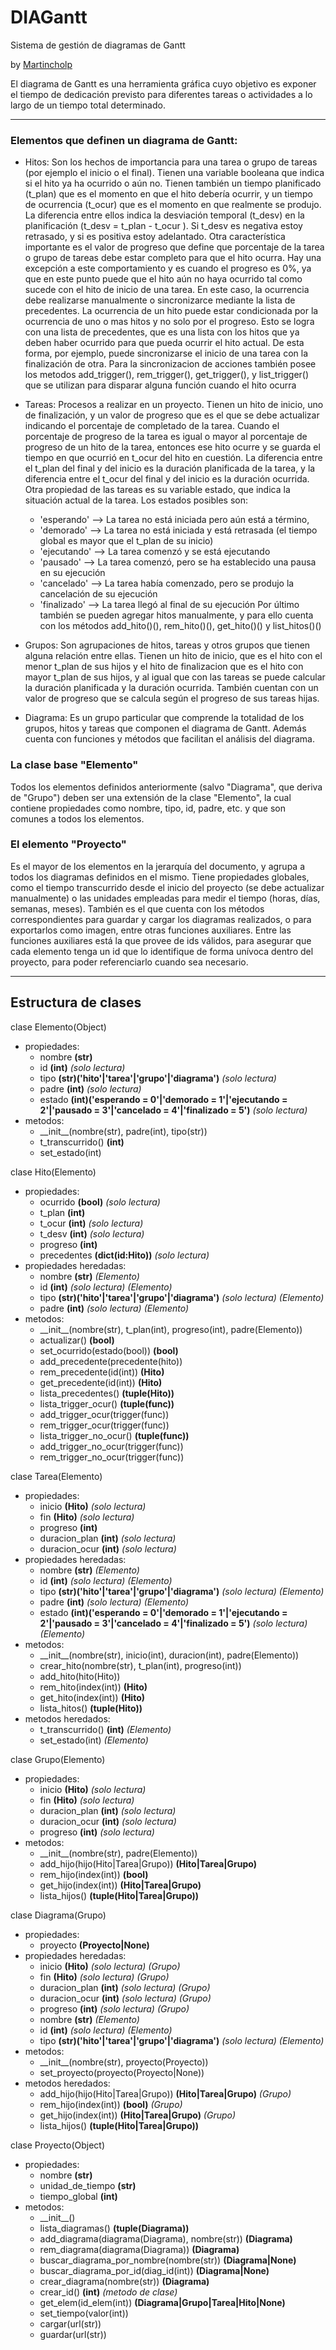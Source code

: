 # DIAGantt
Sistema de gestión de diagramas de Gantt  

by [Martincholp](mailto:martincholp@hotmail.com)  

El diagrama de Gantt es una herramienta gráfica cuyo objetivo es exponer el tiempo de dedicación previsto para diferentes tareas o actividades a lo largo de un tiempo total determinado.

* * *

### Elementos que definen un diagrama de Gantt: ###

- Hitos:
Son los hechos de importancia para una tarea o grupo de tareas (por ejemplo el inicio o el final).
Tienen una variable booleana que indica si el hito ya ha ocurrido o aún no.
Tienen también un tiempo planificado (t_plan) que es el momento en que el hito debería ocurrir, y un tiempo de ocurrencia (t_ocur) que es el momento en que realmente se produjo. La diferencia entre ellos indica la desviación temporal (t_desv) en la planificación (t_desv = t_plan - t_ocur ). Si t_desv es negativa estoy retrasado, y si es positiva estoy adelantado.
Otra característica importante es el valor de progreso que define que porcentaje de la tarea o grupo de tareas debe estar completo para que el hito ocurra. Hay una excepción a este comportamiento y es cuando el progreso es 0%, ya que en este punto puede que el hito aún no haya ocurrido tal como sucede con el hito de inicio de una tarea. En este caso, la ocurrencia debe realizarse manualmente o sincronizarce mediante la lista de precedentes.
La ocurrencia de un hito puede estar condicionada por la ocurrencia de uno o mas hitos y no solo por el progreso. Esto se logra con una lista de precedentes, que es una lista con los hitos que ya deben haber ocurrido para que pueda ocurrir el hito actual. De esta forma, por ejemplo, puede sincronizarse el inicio de una tarea con la finalización de otra. Para la sincronizacion de acciones también posee los metodos add_trigger(), rem_trigger(), get_trigger(), y list_trigger() que se utilizan para disparar alguna función cuando el hito ocurra

- Tareas:
Procesos a realizar en un proyecto. Tienen un hito de inicio, uno de finalización, y un valor de progreso que es el que se debe actualizar indicando el porcentaje de completado de la tarea. Cuando el porcentaje de progreso de la tarea es igual o mayor al porcentaje de progreso de un hito de la tarea, entonces ese hito ocurre y se guarda el tiempo en que ocurrió en t_ocur del hito en cuestión. La diferencia entre el t_plan del final y del inicio es la duración planificada de la tarea, y la diferencia entre el t_ocur del final y del inicio es la duración ocurrida.
Otra propiedad de las tareas es su variable estado, que indica la situación actual de la tarea. Los estados posibles son:
  * 'esperando'  --> La tarea no está iniciada pero aún está a término, 
  * 'demorado'   --> La tarea no está iniciada y está retrasada (el tiempo global es mayor que el t_plan de su inicio)
  * 'ejecutando' --> La tarea comenzó y se está ejecutando
  * 'pausado'    --> La tarea comenzó, pero se ha establecido una pausa en su ejecución
  * 'cancelado'  --> La tarea había comenzado, pero se produjo la cancelación de su ejecución
  * 'finalizado' --> La tarea llegó al final de su ejecución
Por último también se pueden agregar hitos manualmente, y para ello cuenta con los métodos add_hito()(), rem_hito()(), get_hito()() y list_hitos()()

- Grupos:
Son agrupaciones de hitos, tareas y otros grupos que tienen alguna relación entre ellas. Tienen un hito de inicio, que es el hito con el menor t_plan de sus hijos y el hito de finalizacion que es el hito con mayor t_plan de sus hijos, y al igual que con las tareas se puede calcular la duración planificada y la duración ocurrida.
También cuentan con un valor de progreso que se calcula según el progreso de sus tareas hijas. 

- Diagrama:
Es un grupo particular que comprende la totalidad de los grupos, hitos y tareas que componen el diagrama de Gantt. Además cuenta con funciones y métodos que facilitan el análisis del diagrama.

### La clase base "Elemento" ###

Todos los elementos definidos anteriormente (salvo "Diagrama", que deriva de "Grupo") deben ser una extensión de la clase "Elemento", la cual contiene propiedades como nombre, tipo, id, padre, etc. y que son comunes a todos los elementos.

### El elemento "Proyecto" ###

Es el mayor de los elementos en la jerarquía del documento, y agrupa a todos los diagramas definidos en el mismo. Tiene propiedades globales, como el tiempo transcurrido desde el inicio del proyecto (se debe actualizar manualmente) o las unidades empleadas para medir el tiempo (horas, días, semanas, meses). También es el que cuenta con los métodos correspondientes para guardar y cargar los diagramas realizados, o para exportarlos como imagen, entre otras funciones auxiliares. Entre las funciones auxiliares está la que provee de ids válidos, para asegurar que cada elemento tenga un id que lo identifique de forma unívoca dentro del proyecto, para poder referenciarlo cuando sea necesario.

* * *

## Estructura de clases ##

clase Elemento(Object)
* propiedades:
    + nombre  **(str)**
    + id      **(int)** *(solo lectura)*
    + tipo    **(str)('hito'|'tarea'|'grupo'|'diagrama')** *(solo lectura)*
    + padre   **(int)** *(solo lectura)*
    + estado  **(int)('esperando = 0'|'demorado = 1'|'ejecutando = 2'|'pausado = 3'|'cancelado = 4'|'finalizado = 5')** *(solo lectura)*
* metodos:
    + \_\_init\_\_(nombre(str), padre(int), tipo(str))
    + t_transcurrido()   **(int)**
    + set_estado(int)    

clase Hito(Elemento)
* propiedades:
    + ocurrido              **(bool)** *(solo lectura)*
    + t_plan                **(int)**
    + t_ocur                **(int)** *(solo lectura)*
    + t_desv                **(int)** *(solo lectura)*
    + progreso              **(int)**
    + precedentes           **(dict(id:Hito))** *(solo lectura)*
* propiedades heredadas:
    + nombre                **(str)** *(Elemento)*
    + id                    **(int)** *(solo lectura) (Elemento)*
    + tipo                  **(str)('hito'|'tarea'|'grupo'|'diagrama')** *(solo lectura) (Elemento)*
    + padre                 **(int)** *(solo lectura) (Elemento)*
* metodos:
    + \_\_init\_\_(nombre(str), t_plan(int), progreso(int), padre(Elemento))
    + actualizar()                        **(bool)**
    + set_ocurrido(estado(bool))          **(bool)**
    + add_precedente(precedente(hito))        
    + rem_precedente(id(int))             **(Hito)**
    + get_precedente(id(int))             **(Hito)**
    + lista_precedentes()                 **(tuple(Hito))**    
    + lista_trigger_ocur()                **(tuple(func))**
    + add_trigger_ocur(trigger(func))         
    + rem_trigger_ocur(trigger(func))         
    + lista_trigger_no_ocur()             **(tuple(func))**
    + add_trigger_no_ocur(trigger(func))      
    + rem_trigger_no_ocur(trigger(func))      

clase Tarea(Elemento)
* propiedades:
    + inicio         **(Hito)** *(solo lectura)*
    + fin            **(Hito)** *(solo lectura)*
    + progreso       **(int)**
    + duracion_plan  **(int)** *(solo lectura)*
    + duracion_ocur  **(int)** *(solo lectura)*
* propiedades heredadas:
    + nombre         **(str)** *(Elemento)*
    + id             **(int)** *(solo lectura) (Elemento)*
    + tipo           **(str)('hito'|'tarea'|'grupo'|'diagrama')** *(solo lectura) (Elemento)*
    + padre          **(int)** *(solo lectura) (Elemento)*
    + estado         **(int)('esperando = 0'|'demorado = 1'|'ejecutando = 2'|'pausado = 3'|'cancelado = 4'|'finalizado = 5')** *(solo lectura)* *(Elemento)*
* metodos:
    + \_\_init\_\_(nombre(str), inicio(int), duracion(int), padre(Elemento))
    + crear_hito(nombre(str), t_plan(int), progreso(int))
    + add_hito(hito(Hito))   
    + rem_hito(index(int))   **(Hito)**
    + get_hito(index(int))   **(Hito)**
    + lista_hitos()          **(tuple(Hito))**    
* metodos heredados:
    + t_transcurrido()   **(int)** *(Elemento)*
    + set_estado(int)    *(Elemento)*


clase Grupo(Elemento)
* propiedades:
    + inicio         **(Hito)** *(solo lectura)*
    + fin            **(Hito)** *(solo lectura)*
    + duracion_plan  **(int)** *(solo lectura)*
    + duracion_ocur  **(int)** *(solo lectura)*
    + progreso       **(int)** *(solo lectura)*
* metodos:
    + \_\_init\_\_(nombre(str), padre(Elemento))
    + add_hijo(hijo(Hito|Tarea|Grupo))   **(Hito|Tarea|Grupo)**
    + rem_hijo(index(int))               **(bool)**
    + get_hijo(index(int))               **(Hito|Tarea|Grupo)**
    + lista_hijos()                      **(tuple(Hito|Tarea|Grupo))**

clase Diagrama(Grupo)
* propiedades:
    + proyecto           **(Proyecto|None)**
* propiedades heredadas:
    + inicio         **(Hito)** *(solo lectura) (Grupo)*
    + fin            **(Hito)** *(solo lectura) (Grupo)*
    + duracion_plan  **(int)** *(solo lectura) (Grupo)*
    + duracion_ocur  **(int)** *(solo lectura) (Grupo)*
    + progreso       **(int)** *(solo lectura) (Grupo)*
    + nombre         **(str)** *(Elemento)*
    + id             **(int)** *(solo lectura) (Elemento)*
    + tipo           **(str)('hito'|'tarea'|'grupo'|'diagrama')** *(solo lectura) (Elemento)*
* metodos:
    + \_\_init\_\_(nombre(str), proyecto(Proyecto))
    + set_proyecto(proyecto(Proyecto|None))
* metodos heredados:
    + add_hijo(hijo(Hito|Tarea|Grupo))   **(Hito|Tarea|Grupo)** *(Grupo)*
    + rem_hijo(index(int))               **(bool)** *(Grupo)*
    + get_hijo(index(int))               **(Hito|Tarea|Grupo)** *(Grupo)*
    + lista_hijos()                      **(tuple(Hito|Tarea|Grupo))**

clase Proyecto(Object)
* propiedades:
    + nombre                **(str)**
    + unidad_de_tiempo      **(str)**
    + tiempo_global         **(int)**
* metodos:
    + \_\_init\_\_()
    + lista_diagramas()                              **(tuple(Diagrama))**
    + add_diagrama(diagrama(Diagrama), nombre(str))  **(Diagrama)**
    + rem_diagrama(diagrama(Diagrama))               **(Diagrama)**
    + buscar_diagrama_por_nombre(nombre(str))        **(Diagrama|None)**
    + buscar_diagrama_por_id(diag_id(int))           **(Diagrama|None)**
    + crear_diagrama(nombre(str))                    **(Diagrama)**
    + crear_id()                                     **(int)** *(metodo de clase)*
    + get_elem(id_elem(int))                         **(Diagrama|Grupo|Tarea|Hito|None)**
    + set_tiempo(valor(int))
    + cargar(url(str))
    + guardar(url(str))